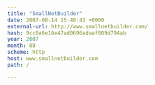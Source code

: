 ```yaml
---
title: "SmallNetBuilder"
date: 2007-08-14 15:48:43 +0000
external-url: http://www.smallnetbuilder.com/
hash: 9cc0a6e16e47ad0696adaaf009d794ab
year: 2007
month: 08
scheme: http
host: www.smallnetbuilder.com
path: /

---
```



